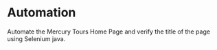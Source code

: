 # Automation
Automate the Mercury Tours Home Page and verify the title of the page using Selenium java.
